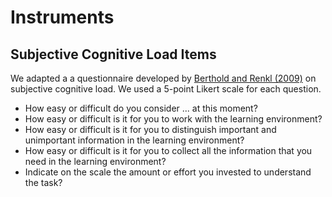 # Instruments


## Subjective Cognitive Load Items

We adapted a a questionnaire developed by [Berthold and Renkl (2009)](http://psycnet.apa.org/journals/edu/101/1/70/) on subjective cognitive load. We used a 5-point Likert scale for each question.

* How easy or difficult do you consider ... at this moment?
* How easy or difficult is it for you to work with the learning environment?
* How easy or difficult is it for you to distinguish important and unimportant information in the learning environment?
* How easy or difficult is it for you to collect all the information that you need in the learning environment?
* Indicate on the scale the amount or effort you invested to understand the task?